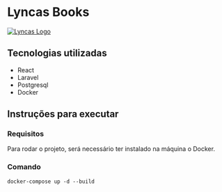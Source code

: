 # Lyncas Books

[![Lyncas Logo](https://img-dev.feedback.house/TCo5z9DrSyX0EQoakV8sJkx1mSg=/fit-in/300x300/smart/https://s3.amazonaws.com/feedbackhouse-media-development/modules%2Fcore%2Fcompany%2F5c9e1b01c5f3d0003c5fa53b%2Flogo%2F5c9ec4f869d1cb003cb7996d)](https://www.lyncas.net)
## Tecnologias utilizadas

- React
- Laravel
- Postgresql
- Docker

## Instruções para executar
### Requisitos
Para rodar o projeto, será necessário ter instalado na máquina o Docker.

### Comando
`docker-compose up -d --build`